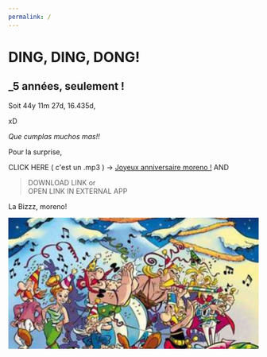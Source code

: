 ```yaml
---
permalink: /
---
```


# DING, DING, DONG!

## _5 années, seulement !

Soit 44y 11m 27d,
16.435d,

xD

_Que cumplas muchos mas!!_

Pour la surprise,

CLICK HERE ( c'est un .mp3 ) -> [Joyeux anniversaire moreno !](anniversairemoreno.mp3?raw=true) AND<br>
  > DOWNLOAD LINK or<br>
  > OPEN LINK IN EXTERNAL APP

La Bizzz, moreno!

![alt image](noel.jpg)<br>
